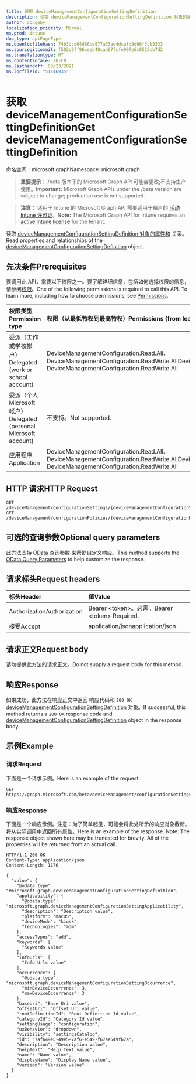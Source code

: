 ```yaml
---
title: 获取 deviceManagementConfigurationSettingDefinition
description: 读取 deviceManagementConfigurationSettingDefinition 对象的属性和关系。
author: dougeby
localization_priority: Normal
ms.prod: intune
doc_type: apiPageType
ms.openlocfilehash: 74b3dcd04d86be877a33ad4dcafd9d96f3cb5333
ms.sourcegitcommit: f592c9ff96ceeb40caa67fcfe90fe6c8525cb7d2
ms.translationtype: MT
ms.contentlocale: zh-CN
ms.lasthandoff: 03/23/2021
ms.locfileid: "51146935"
---
```

# <a name="get-devicemanagementconfigurationsettingdefinition"></a><span data-ttu-id="a82ac-103">获取 deviceManagementConfigurationSettingDefinition</span><span class="sxs-lookup"><span data-stu-id="a82ac-103">Get deviceManagementConfigurationSettingDefinition</span></span>

<span data-ttu-id="a82ac-104">命名空间：microsoft.graph</span><span class="sxs-lookup"><span data-stu-id="a82ac-104">Namespace: microsoft.graph</span></span>

> <span data-ttu-id="a82ac-105">**重要提示：** /beta 版本下的 Microsoft Graph API 可能会更改;不支持生产使用。</span><span class="sxs-lookup"><span data-stu-id="a82ac-105">**Important:** Microsoft Graph APIs under the /beta version are subject to change; production use is not supported.</span></span>

> <span data-ttu-id="a82ac-106">**注意：** 适用于 Intune 的 Microsoft Graph API 需要适用于租户的 [活动 Intune 许可证](https://go.microsoft.com/fwlink/?linkid=839381)。</span><span class="sxs-lookup"><span data-stu-id="a82ac-106">**Note:** The Microsoft Graph API for Intune requires an [active Intune license](https://go.microsoft.com/fwlink/?linkid=839381) for the tenant.</span></span>

<span data-ttu-id="a82ac-107">读取 [deviceManagementConfigurationSettingDefinition 对象的属性和](../resources/intune-deviceconfigv2-devicemanagementconfigurationsettingdefinition.md) 关系。</span><span class="sxs-lookup"><span data-stu-id="a82ac-107">Read properties and relationships of the [deviceManagementConfigurationSettingDefinition](../resources/intune-deviceconfigv2-devicemanagementconfigurationsettingdefinition.md) object.</span></span>

## <a name="prerequisites"></a><span data-ttu-id="a82ac-108">先决条件</span><span class="sxs-lookup"><span data-stu-id="a82ac-108">Prerequisites</span></span>
<span data-ttu-id="a82ac-p101">要调用此 API，需要以下权限之一。要了解详细信息，包括如何选择权限的信息，请参阅[权限](/graph/permissions-reference)。</span><span class="sxs-lookup"><span data-stu-id="a82ac-p101">One of the following permissions is required to call this API. To learn more, including how to choose permissions, see [Permissions](/graph/permissions-reference).</span></span>

|<span data-ttu-id="a82ac-111">权限类型</span><span class="sxs-lookup"><span data-stu-id="a82ac-111">Permission type</span></span>|<span data-ttu-id="a82ac-112">权限（从最低特权到最高特权）</span><span class="sxs-lookup"><span data-stu-id="a82ac-112">Permissions (from least to most privileged)</span></span>|
|:---|:---|
|<span data-ttu-id="a82ac-113">委派（工作或学校帐户）</span><span class="sxs-lookup"><span data-stu-id="a82ac-113">Delegated (work or school account)</span></span>|<span data-ttu-id="a82ac-114">DeviceManagementConfiguration.Read.All、DeviceManagementConfiguration.ReadWrite.All</span><span class="sxs-lookup"><span data-stu-id="a82ac-114">DeviceManagementConfiguration.Read.All, DeviceManagementConfiguration.ReadWrite.All</span></span>|
|<span data-ttu-id="a82ac-115">委派（个人 Microsoft 帐户）</span><span class="sxs-lookup"><span data-stu-id="a82ac-115">Delegated (personal Microsoft account)</span></span>|<span data-ttu-id="a82ac-116">不支持。</span><span class="sxs-lookup"><span data-stu-id="a82ac-116">Not supported.</span></span>|
|<span data-ttu-id="a82ac-117">应用程序</span><span class="sxs-lookup"><span data-stu-id="a82ac-117">Application</span></span>|<span data-ttu-id="a82ac-118">DeviceManagementConfiguration.Read.All、DeviceManagementConfiguration.ReadWrite.All</span><span class="sxs-lookup"><span data-stu-id="a82ac-118">DeviceManagementConfiguration.Read.All, DeviceManagementConfiguration.ReadWrite.All</span></span>|

## <a name="http-request"></a><span data-ttu-id="a82ac-119">HTTP 请求</span><span class="sxs-lookup"><span data-stu-id="a82ac-119">HTTP Request</span></span>
<!-- {
  "blockType": "ignored"
}
-->
``` http
GET /deviceManagement/configurationSettings/{deviceManagementConfigurationSettingDefinitionId}
GET /deviceManagement/configurationPolicies/{deviceManagementConfigurationPolicyId}/settings/{deviceManagementConfigurationSettingId}/settingDefinitions/{deviceManagementConfigurationSettingDefinitionId}
```

## <a name="optional-query-parameters"></a><span data-ttu-id="a82ac-120">可选的查询参数</span><span class="sxs-lookup"><span data-stu-id="a82ac-120">Optional query parameters</span></span>
<span data-ttu-id="a82ac-121">此方法支持 [OData 查询参数](/graph/query-parameters) 来帮助自定义响应。</span><span class="sxs-lookup"><span data-stu-id="a82ac-121">This method supports the [OData Query Parameters](/graph/query-parameters) to help customize the response.</span></span>

## <a name="request-headers"></a><span data-ttu-id="a82ac-122">请求标头</span><span class="sxs-lookup"><span data-stu-id="a82ac-122">Request headers</span></span>
|<span data-ttu-id="a82ac-123">标头</span><span class="sxs-lookup"><span data-stu-id="a82ac-123">Header</span></span>|<span data-ttu-id="a82ac-124">值</span><span class="sxs-lookup"><span data-stu-id="a82ac-124">Value</span></span>|
|:---|:---|
|<span data-ttu-id="a82ac-125">Authorization</span><span class="sxs-lookup"><span data-stu-id="a82ac-125">Authorization</span></span>|<span data-ttu-id="a82ac-126">Bearer &lt;token&gt;。必需。</span><span class="sxs-lookup"><span data-stu-id="a82ac-126">Bearer &lt;token&gt; Required.</span></span>|
|<span data-ttu-id="a82ac-127">接受</span><span class="sxs-lookup"><span data-stu-id="a82ac-127">Accept</span></span>|<span data-ttu-id="a82ac-128">application/json</span><span class="sxs-lookup"><span data-stu-id="a82ac-128">application/json</span></span>|

## <a name="request-body"></a><span data-ttu-id="a82ac-129">请求正文</span><span class="sxs-lookup"><span data-stu-id="a82ac-129">Request body</span></span>
<span data-ttu-id="a82ac-130">请勿提供此方法的请求正文。</span><span class="sxs-lookup"><span data-stu-id="a82ac-130">Do not supply a request body for this method.</span></span>

## <a name="response"></a><span data-ttu-id="a82ac-131">响应</span><span class="sxs-lookup"><span data-stu-id="a82ac-131">Response</span></span>
<span data-ttu-id="a82ac-132">如果成功，此方法在响应正文中返回 响应代码和 `200 OK` [deviceManagementConfigurationSettingDefinition](../resources/intune-deviceconfigv2-devicemanagementconfigurationsettingdefinition.md) 对象。</span><span class="sxs-lookup"><span data-stu-id="a82ac-132">If successful, this method returns a `200 OK` response code and [deviceManagementConfigurationSettingDefinition](../resources/intune-deviceconfigv2-devicemanagementconfigurationsettingdefinition.md) object in the response body.</span></span>

## <a name="example"></a><span data-ttu-id="a82ac-133">示例</span><span class="sxs-lookup"><span data-stu-id="a82ac-133">Example</span></span>

### <a name="request"></a><span data-ttu-id="a82ac-134">请求</span><span class="sxs-lookup"><span data-stu-id="a82ac-134">Request</span></span>
<span data-ttu-id="a82ac-135">下面是一个请求示例。</span><span class="sxs-lookup"><span data-stu-id="a82ac-135">Here is an example of the request.</span></span>
``` http
GET https://graph.microsoft.com/beta/deviceManagement/configurationSettings/{deviceManagementConfigurationSettingDefinitionId}
```

### <a name="response"></a><span data-ttu-id="a82ac-136">响应</span><span class="sxs-lookup"><span data-stu-id="a82ac-136">Response</span></span>
<span data-ttu-id="a82ac-p102">下面是一个响应示例。注意：为了简单起见，可能会将此处所示的响应对象截断。将从实际调用中返回所有属性。</span><span class="sxs-lookup"><span data-stu-id="a82ac-p102">Here is an example of the response. Note: The response object shown here may be truncated for brevity. All of the properties will be returned from an actual call.</span></span>
``` http
HTTP/1.1 200 OK
Content-Type: application/json
Content-Length: 1176

{
  "value": {
    "@odata.type": "#microsoft.graph.deviceManagementConfigurationSettingDefinition",
    "applicability": {
      "@odata.type": "microsoft.graph.deviceManagementConfigurationSettingApplicability",
      "description": "Description value",
      "platform": "macOS",
      "deviceMode": "kiosk",
      "technologies": "mdm"
    },
    "accessTypes": "add",
    "keywords": [
      "Keywords value"
    ],
    "infoUrls": [
      "Info Urls value"
    ],
    "occurrence": {
      "@odata.type": "microsoft.graph.deviceManagementConfigurationSettingOccurrence",
      "minDeviceOccurrence": 3,
      "maxDeviceOccurrence": 3
    },
    "baseUri": "Base Uri value",
    "offsetUri": "Offset Uri value",
    "rootDefinitionId": "Root Definition Id value",
    "categoryId": "Category Id value",
    "settingUsage": "configuration",
    "uxBehavior": "dropdown",
    "visibility": "settingsCatalog",
    "id": "7af649e5-49e5-7af6-e549-f67ae549f67a",
    "description": "Description value",
    "helpText": "Help Text value",
    "name": "Name value",
    "displayName": "Display Name value",
    "version": "Version value"
  }
}
```




